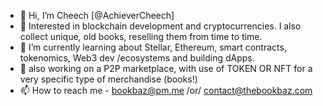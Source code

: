 - 👋 Hi, I’m Cheech [@AchieverCheech]
- 👀 Interested in blockchain development and cryptocurrencies. I also collect unique, old books, reselling them from time to time.
- 🌱 I’m currently learning about Stellar, Ethereum, smart contracts, tokenomics, Web3 dev /ecosystems and building dApps.
- 💞️ also working on a P2P marketplace, with use of TOKEN OR NFT for a very specific type of merchandise (books!)
- 📫 How to reach me - bookbaz@pm.me /or/ contact@thebookbaz.com

<!---
AchieverCheech/AchieverCheech is a ✨ special ✨ repository because its `README.md` (this file) appears on your GitHub profile.
You can click the Preview link to take a look at your changes.
--->

